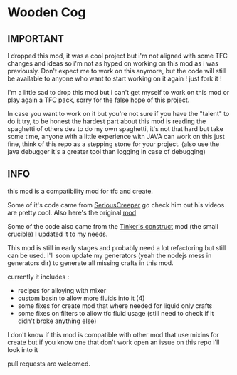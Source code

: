 # Wooden Cog

## IMPORTANT
I dropped this mod, it was a cool project but i'm not aligned with some TFC changes and ideas so i'm not as hyped on working on this mod as i was previously.
Don't expect me to work on this anymore, but the code will still be available to anyone who want to start working on it again ! just fork it !

I'm a little sad to drop this mod but i can't get myself to work on this mod or play again a TFC pack, sorry for the false hope of this project.

In case you want to work on it but you're not sure if you have the "talent" to do it try, to be honest the hardest part about this mod is reading the spaghetti of others dev to do my own spaghetti, it's not that hard but take some time, anyone with a little experience with JAVA can work on this just fine, think of this repo as a stepping stone for your project. (also use the java debugger it's a greater tool than logging in case of debugging)

## INFO
this mod is a compatibility mod for tfc and create.

Some of it's code came from [SeriousCreeper](https://www.youtube.com/@SeriousCreeper)
go check him out his videos are pretty cool. Also here's the original [mod](https://www.curseforge.com/minecraft/mc-mods/tfc-create)

Some of the code also came from the [Tinker's construct](https://github.com/SlimeKnights/TinkersConstruct) mod (the small crucible) I updated it to my needs.

This mod is still in early stages and probably need a lot refactoring but still can be used.
I'll soon update my generators (yeah the nodejs mess in generators dir) to generate all missing crafts in this mod.

currently it includes :
- recipes for alloying with mixer
- custom basin to allow more fluids into it (4)
- some fixes for create mod that where needed for liquid only crafts
- some fixes on filters to allow tfc fluid usage (still need to check if it didn't broke anything else)

I don't know if this mod is compatible with other mod that use mixins for create but if you know one that don't work
open an issue on this repo i'll look into it

pull requests are welcomed.
